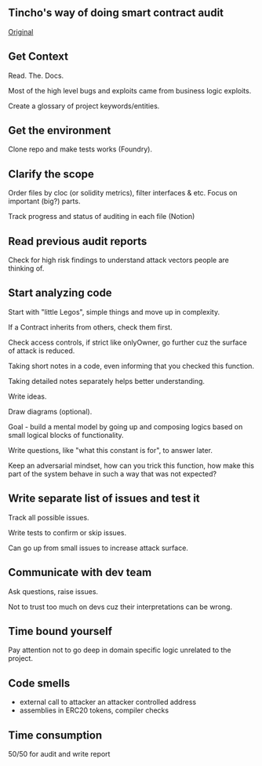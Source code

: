 ## Tincho's way of doing smart contract audit

[Original](https://www.youtube.com/watch?v=bYdiF06SLWc)

## Get Context

Read. The. Docs.

Most of the high level bugs and exploits came from business logic exploits. 

Create a glossary of project keywords/entities. 

## Get the environment

Clone repo and make tests works (Foundry). 

## Clarify the scope

Order files by cloc (or solidity metrics), filter interfaces & etc. Focus on important (big?) parts.

Track progress and status of auditing in each file (Notion)

## Read previous audit reports

Check for high risk findings to understand attack vectors people are thinking of.

## Start analyzing code

Start with "little Legos", simple things and move up in complexity.

If a Contract inherits from others, check them first.

Check access controls, if strict like onlyOwner, go further cuz the surface of attack is reduced.

Taking short notes in a code, even informing that you checked this function.

Taking detailed notes separately helps better understanding. 

Write ideas.

Draw diagrams (optional).

Goal - build a mental model by going up and composing logics based on small logical blocks of functionality.

Write questions, like "what this constant is for", to answer later.

Keep an adversarial mindset, how can you trick this function, how make this part of the system behave in such a way that was not expected?

## Write separate list of issues and test it

Track all possible issues.

Write tests to confirm or skip issues.

Can go up from small issues to increase attack surface.

## Communicate with dev team

Ask questions, raise issues.

Not to trust too much on devs cuz their interpretations can be wrong.

## Time bound yourself

Pay attention not to go deep in domain specific logic unrelated to the project.

## Code smells
- external call to attacker an attacker controlled address
- assemblies in ERC20 tokens, compiler checks 

## Time consumption

50/50 for audit and write report
